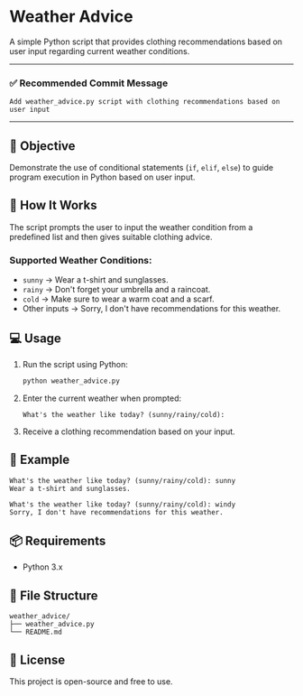 # Weather Advice

A simple Python script that provides clothing recommendations based on user input regarding current weather conditions.

---

### ✅ Recommended Commit Message

```
Add weather_advice.py script with clothing recommendations based on user input
```

---

## 🧠 Objective

Demonstrate the use of conditional statements (`if`, `elif`, `else`) to guide program execution in Python based on user input.

## 🚀 How It Works

The script prompts the user to input the weather condition from a predefined list and then gives suitable clothing advice.

### Supported Weather Conditions:
- `sunny` → Wear a t-shirt and sunglasses.
- `rainy` → Don't forget your umbrella and a raincoat.
- `cold` → Make sure to wear a warm coat and a scarf.
- Other inputs → Sorry, I don't have recommendations for this weather.

## 💻 Usage

1. Run the script using Python:

   ```bash
   python weather_advice.py
   ```

2. Enter the current weather when prompted:

   ```
   What's the weather like today? (sunny/rainy/cold):
   ```

3. Receive a clothing recommendation based on your input.

## 📄 Example

```text
What's the weather like today? (sunny/rainy/cold): sunny
Wear a t-shirt and sunglasses.
```

```text
What's the weather like today? (sunny/rainy/cold): windy
Sorry, I don't have recommendations for this weather.
```

## 📦 Requirements

- Python 3.x

## 📁 File Structure

```
weather_advice/
├── weather_advice.py
└── README.md
```

## 📜 License

This project is open-source and free to use.
